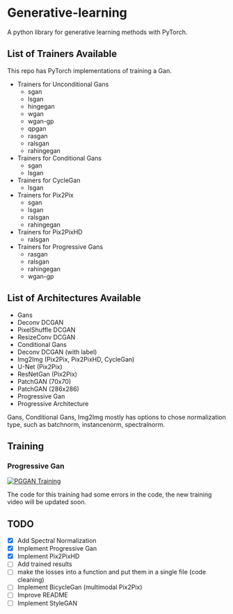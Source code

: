 # Generative-learning
A python library for generative learning methods with PyTorch.

## List of Trainers Available
This repo has PyTorch implementations of training a Gan.
- Trainers for Unconditional Gans
  - sgan
  - lsgan
  - hingegan
  - wgan
  - wgan-gp
  - qpgan
  - rasgan
  - ralsgan
  - rahingegan
- Trainers for Conditional Gans
  - sgan
  - lsgan
- Trainers for CycleGan
  - lsgan
- Trainers for Pix2Pix
  - sgan
  - lsgan
  - ralsgan
  - rahingegan
- Trainers for Pix2PixHD
  - ralsgan
- Trainers for Progressive Gans
  - rasgan
  - ralsgan
  - rahingegan
  - wgan-gp
  
## List of Architectures Available
- Gans
 - Deconv DCGAN
 - PixelShuffle DCGAN
 - ResizeConv DCGAN
- Conditional Gans
 - Deconv DCGAN (with label)
- Img2Img (Pix2Pix, Pix2PixHD, CycleGan)
 - U-Net (Pix2Pix)
 - ResNetGan (Pix2Pix)
 - PatchGAN (70x70)
 - PatchGAN (286x286)
- Progressive Gan
 - Progressive Architecture
 
Gans, Conditional Gans, Img2Img mostly has options to chose normalization type, such as batchnorm, instancenorm, spectralnorm.

## Training
### Progressive Gan
[![PGGAN Training](https://img.youtube.com/vi/WUYDf0E7e9Q/0.jpg)](https://www.youtube.com/watch?v=WUYDf0E7e9Q)

The code for this training had some errors in the code, the new training video will be updated soon.

## TODO
- [x] Add Spectral Normalization
- [x] Implement Progressive Gan
- [x] Implement Pix2PixHD
- [ ] Add trained results
- [ ] make the losses into a function and put them in a single file (code cleaning)
- [ ] Implement BicycleGan (multimodal Pix2Pix)
- [ ] Improve README
- [ ] Implement StyleGAN
